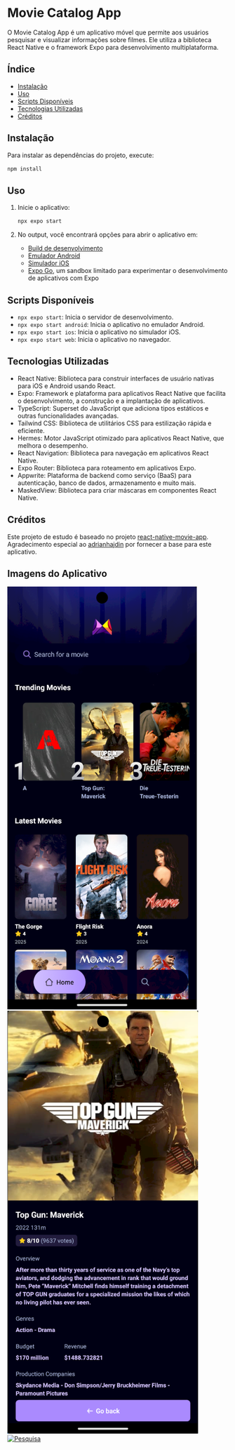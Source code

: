 # Movie Catalog App

O Movie Catalog App é um aplicativo móvel que permite aos usuários pesquisar e visualizar informações sobre filmes. Ele utiliza a biblioteca React Native e o framework Expo para desenvolvimento multiplataforma.

## Índice

- [Instalação](#instalação)
- [Uso](#uso)
- [Scripts Disponíveis](#scripts-disponíveis)
- [Tecnologias Utilizadas](#tecnologias-utilizadas)
- [Créditos](#créditos)

## Instalação

Para instalar as dependências do projeto, execute:

   ```bash
   npm install
   ```

## Uso

1. Inicie o aplicativo:

   ```bash
   npx expo start
   ```

2. No output, você encontrará opções para abrir o aplicativo em:

   - [Build de desenvolvimento](https://docs.expo.dev/develop/development-builds/introduction/)
   - [Emulador Android](https://docs.expo.dev/workflow/android-studio-emulator/)
   - [Simulador iOS](https://docs.expo.dev/workflow/ios-simulator/)
   - [Expo Go](https://expo.dev/go), um sandbox limitado para experimentar o desenvolvimento de aplicativos com Expo

## Scripts Disponíveis

- `npx expo start`: Inicia o servidor de desenvolvimento.
- `npx expo start android`: Inicia o aplicativo no emulador Android.
- `npx expo start ios`: Inicia o aplicativo no simulador iOS.
- `npx expo start web`: Inicia o aplicativo no navegador.

## Tecnologias Utilizadas

- React Native: Biblioteca para construir interfaces de usuário nativas para iOS e Android usando React.
- Expo: Framework e plataforma para aplicativos React Native que facilita o desenvolvimento, a construção e a implantação de aplicativos.
- TypeScript: Superset do JavaScript que adiciona tipos estáticos e outras funcionalidades avançadas.
- Tailwind CSS: Biblioteca de utilitários CSS para estilização rápida e eficiente.
- Hermes: Motor JavaScript otimizado para aplicativos React Native, que melhora o desempenho.
- React Navigation: Biblioteca para navegação em aplicativos React Native.
- Expo Router: Biblioteca para roteamento em aplicativos Expo.
- Appwrite: Plataforma de backend como serviço (BaaS) para autenticação, banco de dados, armazenamento e muito mais.
- MaskedView: Biblioteca para criar máscaras em componentes React Native.

## Créditos

Este projeto de estudo é baseado no projeto [react-native-movie-app](https://github.com/adrianhajdin/react-native-movie-app). Agradecimento especial ao [adrianhajdin](https://github.com/adrianhajdin) por fornecer a base para este aplicativo.

## Imagens do Aplicativo

[![Home](./assets/images/home.png)](./assets/images/movieDetails.png)  
[![Detalhes do Filme](./assets/images/movieDetails.png)](./assets/images/search.png)  
[![Pesquisa](./assets/images/search.png)](./assets/images/home.png) 